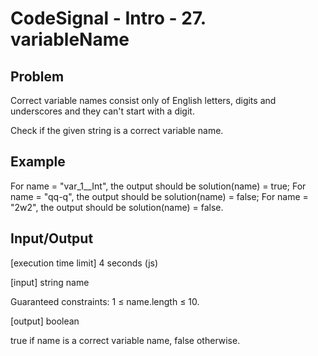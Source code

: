 # CodeSignal - Intro - 27. variableName

## Problem
Correct variable names consist only of English letters, digits and underscores and they can't start with a digit.

Check if the given string is a correct variable name.

## Example

For name = "var_1__Int", the output should be
solution(name) = true;
For name = "qq-q", the output should be
solution(name) = false;
For name = "2w2", the output should be
solution(name) = false.

## Input/Output

[execution time limit] 4 seconds (js)

[input] string name

Guaranteed constraints:
1 ≤ name.length ≤ 10.

[output] boolean

true if name is a correct variable name, false otherwise.
